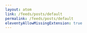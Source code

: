 ```yaml
---
layout: atom
link: /feeds/posts/default
permalink: /feeds/posts/default
eleventyAllowMissingExtension: true
---
```

